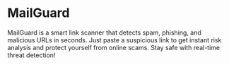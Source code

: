 # MailGuard
MailGuard is a smart link scanner that detects spam, phishing, and malicious URLs in seconds. Just paste a suspicious link to get instant risk analysis and protect yourself from online scams. Stay safe with real-time threat detection!

